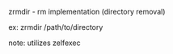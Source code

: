 zrmdir - rm implementation (directory removal)

ex: zrmdir /path/to/directory


note: utilizes zelfexec
